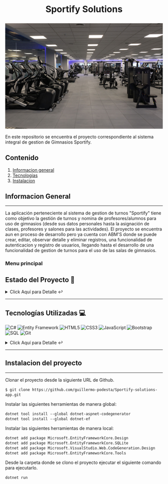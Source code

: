 <h1 align="center">
  <p align="center">Sportify Solutions</p>
</h1>

![Image text](https://github.com/jorgedan88/Testing-Repo/blob/main/diseno_gym_2-1.jpg)


En este repositorio se encuentra el proyecto correspondiente al sistema integral de gestion de Gimnasios Sportify.

## Contenido
1. [Informacion general](#general-info)
2. [Tecnologias](#technologies)
3. [Instalacion](#installation)


<a name="general-info"></a>
## Informacion General 
***
La aplicación perteneciente al sistema de gestion de turnos "Sportify" tiene como objetivo la gestión de turnos y nomina de profesores/alumnos para uso de gimnasios (desde sus datos personales hasta la asignación de clases, profesores y salones para las actividades). El proyecto se encuentra aun en proceso de desarrollo pero ya cuenta con ABM'S donde se puede crear, editar, observar detalle y eliminar registros, una funcionalidad de autenticacion y registro de usuarios, llegando hasta el desarrollo de una funcionalidad de gestion de turnos para el uso de las salas de gimnasios. 
### Menu principal

## Estado del Proyecto 🚧 
<details>
    <summary>Click Aquí para Detalle ↩️</summary>
    <br>
   <p align="justify">El proyecto se encuentra actualmente en desarrollo. Aunque ya se encuentran listas las funcionalidades principales</p>
   </details>
   <hr>

<a name="technologies"></a> 
   ## Tecnologías Utilizadas  💻 

![C#](https://img.shields.io/badge/C%23-239120?style=for-the-badge&logo=c-sharp&logoColor=white)
![Entity Framework](https://img.shields.io/badge/Entity%20Framework-512BD4?style=for-the-badge&logo=dotnet&logoColor=white)
![HTML5](https://img.shields.io/badge/HTML5-E34F26?style=for-the-badge&logo=html5&logoColor=white)
![CSS3](https://img.shields.io/badge/CSS3-1572B6?style=for-the-badge&logo=css3&logoColor=white)
![JavaScript](https://img.shields.io/badge/JavaScript-F7DF1E?style=for-the-badge&logo=javascript&logoColor=black)
![Bootstrap](https://img.shields.io/badge/Bootstrap-7952B3?style=for-the-badge&logo=bootstrap&logoColor=white)
![SQL](https://img.shields.io/badge/SQL-CC2927?style=for-the-badge&logo=microsoft-sql-server&logoColor=white)
![Git](https://img.shields.io/badge/Git-F05032?style=for-the-badge&logo=git&logoColor=white)
   
<details>
    <summary>Click Aquí para Detalle ↩️</summary>
    <br>
   <p>Tecnologías Utilizadas:</p>
<ul>
  <li>C#: <a href="https://docs.microsoft.com/en-us/dotnet/csharp/">Enlace a la documentación oficial</a></li>
  <li>Entity Framework: <a href="https://learn.microsoft.com/es-es/ef/">Enlace a la documentación oficial</a></li>
  <li>HTML5: <a href="https://html5.org/">Enlace a la documentación oficial</a></li>
  <li>Bootstrap: <a href="https://getbootstrap.com/docs/">Enlace a la documentación oficial</a></li>
  <li>CSS3: <a href="https://www.w3.org/Style/CSS/Overview.en.html">Enlace a la documentación oficial</a></li>
  <li>SQL: <a href="https://www.oracle.com/database/technologies/appdev/sql.html">Enlace a la documentación oficial</a></li>
</ul>

   </details>
   <hr>

 <a name="installation"></a>  
## Instalacion del proyecto
***
Clonar el proyecto desde la siguiente URL de Github. 
```
$ git clone https://github.com/guillermo-podesta/Sportify-solutions-app.git

```

Instalar las siguientes herramientas de manera global:
```
dotnet tool install --global dotnet-aspnet-codegenerator
dotnet tool install --global dotnet-ef

```
Instalar las siguientes herramientas de manera local:
```
dotnet add package Microsoft.EntityFrameworkCore.Design
dotnet add package Microsoft.EntityFrameworkCore.SQLite
dotnet add package Microsoft.VisualStudio.Web.CodeGeneration.Design
dotnet add package Microsoft.EntityFrameworkCore.Tools

```
Desde la carpeta donde se clono el proyecto ejecutar el siguiente comando para ejecutarlo. 
```
dotnet run

```
